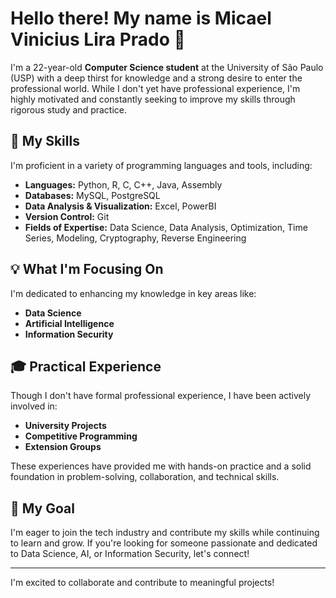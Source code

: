 # Hello there! My name is Micael Vinicius Lira Prado 👋

I'm a 22-year-old **Computer Science student** at the University of São Paulo (USP) with a deep thirst for knowledge and a strong desire to enter the professional world. While I don't yet have professional experience, I'm highly motivated and constantly seeking to improve my skills through rigorous study and practice.

## 🌟 My Skills

I'm proficient in a variety of programming languages and tools, including:
- **Languages:** Python, R, C, C++, Java, Assembly
- **Databases:** MySQL, PostgreSQL
- **Data Analysis & Visualization:** Excel, PowerBI
- **Version Control:** Git
- **Fields of Expertise:** Data Science, Data Analysis, Optimization, Time Series, Modeling, Cryptography, Reverse Engineering

## 💡 What I'm Focusing On

I'm dedicated to enhancing my knowledge in key areas like:
- **Data Science**
- **Artificial Intelligence**
- **Information Security**

## 🎓 Practical Experience

Though I don't have formal professional experience, I have been actively involved in:
- **University Projects**
- **Competitive Programming**
- **Extension Groups**

These experiences have provided me with hands-on practice and a solid foundation in problem-solving, collaboration, and technical skills.

## 🚀 My Goal

I'm eager to join the tech industry and contribute my skills while continuing to learn and grow. If you're looking for someone passionate and dedicated to Data Science, AI, or Information Security, let's connect!

---

I'm excited to collaborate and contribute to meaningful projects!
